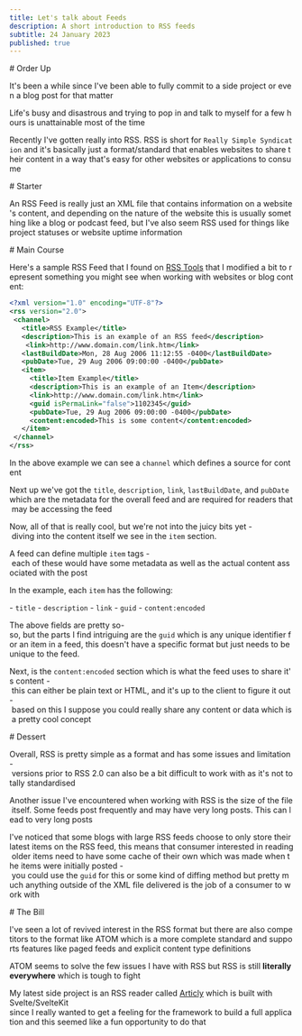 ```yaml
---
title: Let's talk about Feeds
description: A short introduction to RSS feeds
subtitle: 24 January 2023
published: true
---
```


# Order Up 

It's been a while since I've been able to fully commit to a side project or even a blog post for that matter 

Life's busy and disastrous and trying to pop in and talk to myself for a few hours is unattainable most of the time 

Recently I've gotten really into RSS. RSS is short for `Really Simple Syndication` and it's basically just a format/standard that enables websites to share their content in a way that's easy for other websites or applications to consume 

# Starter 

An RSS Feed is really just an XML file that contains information on a website's content, and depending on the nature of the website this is usually something like a blog or podcast feed, but I've also seem RSS used for things like project statuses or website uptime information 

# Main Course 

Here's a sample RSS Feed that I found on [RSS Tools](http://www.rss-tools.com/rss-example.htm) that I modified a bit to represent something you might see when working with websites or blog content: 

 ```xml 
<?xml version="1.0" encoding="UTF-8"?> 
<rss version="2.0"> 
  <channel> 
    <title>RSS Example</title> 
    <description>This is an example of an RSS feed</description> 
    <link>http://www.domain.com/link.htm</link> 
    <lastBuildDate>Mon, 28 Aug 2006 11:12:55 -0400</lastBuildDate> 
    <pubDate>Tue, 29 Aug 2006 09:00:00 -0400</pubDate> 
    <item> 
      <title>Item Example</title> 
      <description>This is an example of an Item</description> 
      <link>http://www.domain.com/link.htm</link> 
      <guid isPermaLink="false">1102345</guid> 
      <pubDate>Tue, 29 Aug 2006 09:00:00 -0400</pubDate> 
      <content:encoded>This is some content</content:encoded> 
    </item> 
  </channel> 
</rss> 
``` 

In the above example we can see a `channel` which defines a source for content 

Next up we've got the `title`, `description`, `link`, `lastBuildDate`, and `pubDate` which are the metadata for the overall feed and are required for readers that may be accessing the feed 

Now, all of that is really cool, but we're not into the juicy bits yet - diving into the content itself we see in the `item` section.  

A feed can define multiple `item` tags - each of these would have some metadata as well as the actual content associated with the post 

In the example, each `item` has the following: 

- `title` 
- `description` 
- `link` 
- `guid` 
- `content:encoded` 

The above fields are pretty so-so, but the parts I find intriguing are the `guid` which is any unique identifier for an item in a feed, this doesn't have a specific format but just needs to be unique to the feed. 

Next, is the `content:encoded` section which is what the feed uses to share it's content - this can either be plain text or HTML, and it's up to the client to figure it out - based on this I suppose you could really share any content or data which is a pretty cool concept 

# Dessert 

Overall, RSS is pretty simple as a format and has some issues and limitation - versions prior to RSS 2.0 can also be a bit difficult to work with as it's not totally standardised 

Another issue I've encountered when working with RSS is the size of the file itself. Some feeds post frequently and may have very long posts. This can lead to very long posts 

I've noticed that some blogs with large RSS feeds choose to only store their latest items on the RSS feed, this means that consumer interested in reading older items need to have some cache of their own which was made when the items were initially posted - you could use the `guid` for this or some kind of diffing method but pretty much anything outside of the XML file delivered is the job of a consumer to work with 

# The Bill 

I've seen a lot of revived interest in the RSS format but there are also competitors to the format like ATOM which is a more complete standard and supports features like paged feeds and explicit content type definitions 

ATOM seems to solve the few issues I have with RSS but RSS is still **literally everywhere** which is tough to fight 

My latest side project is an RSS reader called [Articly](https://articly.vercel.app) which is built with Svelte/SvelteKit since I really wanted to get a feeling for the framework to build a full application and this seemed like a fun opportunity to do that
